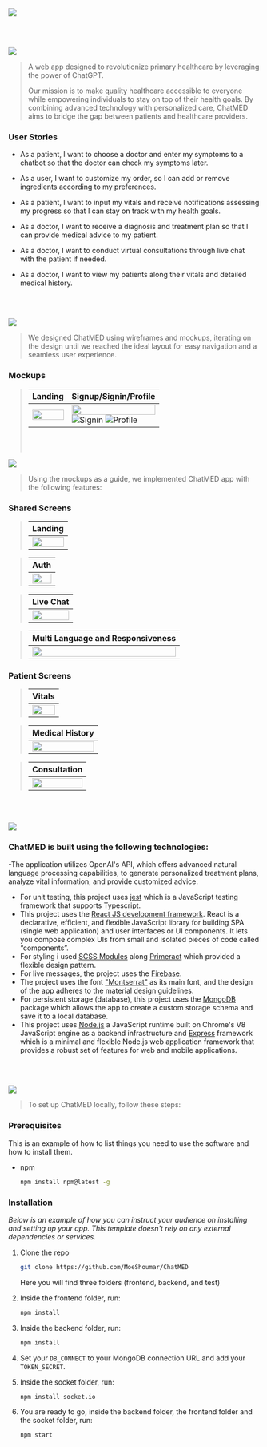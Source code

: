 <img src="./readme/title1.svg"/>

<br><br>

<!-- project philosophy -->
<img src="./readme/title2.svg"/>

> A web app designed to revolutionize primary healthcare by leveraging the power of ChatGPT.
>
> Our mission is to make quality healthcare accessible to everyone while empowering individuals to stay on top of their health goals. By combining advanced technology with personalized care, ChatMED aims to bridge the gap between patients and healthcare providers.

### User Stories

- As a patient, I want to choose a doctor and enter my symptoms to a chatbot so that the doctor can check my symptoms later.
- As a user, I want to customize my order, so I can add or remove ingredients according to my preferences.
- As a patient, I want to input my vitals and receive notifications assessing my progress so that I can stay on track with my health goals.

- As a doctor, I want to receive a diagnosis and treatment plan so that I can provide medical advice to my patient.
- As a doctor, I want to conduct virtual consultations through live chat with the patient if needed.
- As a doctor, I want to view my patients along their vitals and detailed medical history.

<br><br>

<!-- Prototyping -->
<img src="./readme/title3.svg"/>

> We designed ChatMED using wireframes and mockups, iterating on the design until we reached the ideal layout for easy navigation and a seamless user experience.

### Mockups

<!-- | Landing | Signin Signup|
|
| | | |
| <img src="./readme/demo/Landingpagefigma.png" /> | ![fsdaf](./readme/demo/figmasignup.png) |

|                                           | View Patient                        | Edit Profile |
| ----------------------------------------- | ----------------------------------- | ------------ |
| ![Landing](./readme/demo/ViewPatient.png) | ![fsdaf](./readme/demo/Profile.jpg) |

Doctor Dashboard |Live chat |
| ![fsdaf](./readme/demo/DoctorDashboard.png) || ![fsdaf](./readme/demo/Chats.jpg) |
| Medical History | Vitals |
| ---| ---| ---|
| ![Landing](./readme/demo/historyfigma.png) | ![fsdaf](./readme/demo/vitalsfigma.png) | -->

> | Landing                                                                   | Signup/Signin/Profile                                                                                                                                 |
> | ------------------------------------------------------------------------- | ----------------------------------------------------------------------------------------------------------------------------------------------------- |
> | <img src="./readme/demo/Landing page2x.png" height='100%' width='100%' /> | <img src="./readme/demo/figmasignup.png" height='20%' width='100%' /> ![Signin](./readme/demo/signinfigma.png) ![Profile](./readme//demo/Profile.jpg) |
>
> <br><br>

<!-- Implementation -->
<img src="./readme/title4.svg"/>

> Using the mockups as a guide, we implemented ChatMED app with the following features:

### Shared Screens

> | Landing                                                 |
> | ------------------------------------------------------- |
> | <img src="./readme/gifs/landing2gif.gif" width="100%"/> |

> | Auth                                             |
> | ------------------------------------------------ |
> | <img src="./readme/gifs/Auth.gif" width="100%"/> |

> | Live Chat                                        |
> | ------------------------------------------------ |
> | <img src="./readme/gifs/chat.gif" width="100%"/> |

> | Multi Language and Responsiveness                |
> | ------------------------------------------------ |
> | <img src="./readme/gifs/chat.gif" width="100%"/> |

### Patient Screens

> | Vitals                                             |
> | -------------------------------------------------- |
> | <img src="./readme/gifs/vitals.gif" width="100%"/> |

> | Medical History                                            |
> | ---------------------------------------------------------- |
> | <img src="./readme/gifs/medicalHistory.gif" width="100%"/> |

> | Consultation                                        |
> | --------------------------------------------------- |
> | <img src="./readme/gifs/consult.gif" width="100%"/> |

<br><br>

<!-- Tech stack -->
<img src="./readme/title5.svg"/>

### ChatMED is built using the following technologies:

-The application utilizes OpenAI's API, which offers advanced natural language processing capabilities, to generate personalized treatment plans, analyze vital information, and provide customized advice.

- For unit testing, this project uses [jest](https://jestjs.io/) which is a JavaScript testing framework that supports Typescript.
- This project uses the [React JS development framework](https://reactjs.org/). React is a declarative, efficient, and flexible JavaScript library for building SPA (single web application) and user interfaces or UI components. It lets you compose complex UIs from small and isolated pieces of code called “components”.
- For styling i used [SCSS Modules](https://sass-lang.com/) along [Primeract](https://primereact.org/) which provided a flexible design pattern.
- For live messages, the project uses the [Firebase](https://firebase.google.com/).
- The project uses the font ["Montserrat"](https://fonts.google.com/specimen/Montserrat) as its main font, and the design of the app adheres to the material design guidelines.
- For persistent storage (database), this project uses the [MongoDB](https://www.mongodb.com/) package which allows the app to create a custom storage schema and save it to a local database.
- This project uses [Node.js](https://nodejs.org/) a JavaScript runtime built on Chrome's V8 JavaScript engine as a backend infrastructure and [Express](https://expressjs.com/) framework which is a minimal and flexible Node.js web application framework that provides a robust set of features for web and mobile applications.

<br><br>

<!-- How to run -->
<img src="./readme/title6.svg"/>

> To set up ChatMED locally, follow these steps:

### Prerequisites

This is an example of how to list things you need to use the software and how to install them.

- npm
  ```sh
  npm install npm@latest -g
  ```

### Installation

_Below is an example of how you can instruct your audience on installing and setting up your app. This template doesn't rely on any external dependencies or services._

1. Clone the repo
   ```sh
   git clone https://github.com/MoeShoumar/ChatMED
   ```
   Here you will find three folders (frontend, backend, and test)
2. Inside the frontend folder, run:

   ```sh
   npm install
   ```

3. Inside the backend folder, run:
   ```sh
   npm install
   ```
4. Set your `DB_CONNECT` to your MongoDB connection URL and add your `TOKEN_SECRET`.

5. Inside the socket folder, run:

   ```sh
   npm install socket.io
   ```

6. You are ready to go, inside the backend folder, the frontend folder and the socket folder, run:
   ```sh
   npm start
   ```
